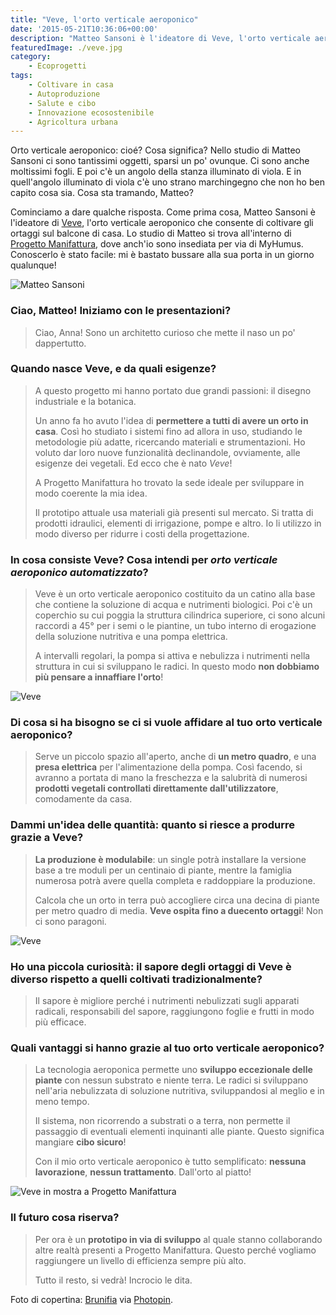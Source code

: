 ```yaml
---
title: "Veve, l'orto verticale aeroponico"
date: '2015-05-21T10:36:06+00:00'
description: "Matteo Sansoni è l'ideatore di Veve, l'orto verticale aeroponico che permette di coltivare un'infinità di ortaggi nello spazio di un metro."
featuredImage: ./veve.jpg
category:
    - Ecoprogetti
tags:
    - Coltivare in casa
    - Autoproduzione
    - Salute e cibo
    - Innovazione ecosostenibile
    - Agricoltura urbana
---
```


Orto verticale aeroponico: cioé? Cosa significa?
Nello studio di Matteo Sansoni ci sono tantissimi oggetti, sparsi un po' ovunque. Ci sono anche moltissimi fogli. E poi c'è un angolo della stanza illuminato di viola. E in quell'angolo illuminato di viola c'è uno strano marchingegno che non ho ben capito cosa sia.
Cosa sta tramando, Matteo?

Cominciamo a dare qualche risposta. Come prima cosa, Matteo Sansoni è l'ideatore di [Veve](http://www.veve.bio), l'orto verticale aeroponico che consente di coltivare gli ortaggi sul balcone di casa.
Lo studio di Matteo si trova all'interno di [Progetto Manifattura](https://progettomanifattura.it), dove anch'io sono insediata per via di MyHumus. Conoscerlo è stato facile: mi è bastato bussare alla sua porta in un giorno qualunque!

![Matteo Sansoni](./matteo-sansoni.jpg)

### Ciao, Matteo! Iniziamo con le presentazioni?

> Ciao, Anna! Sono un architetto curioso che mette il naso un po' dappertutto.

### Quando nasce Veve, e da quali esigenze?

> A questo progetto mi hanno portato due grandi passioni: il disegno industriale e la botanica.
>
> Un anno fa ho avuto l'idea di **permettere a tutti di avere un orto in casa**. Così ho studiato i sistemi fino ad allora in uso, studiando le metodologie più adatte, ricercando materiali e strumentazioni. Ho voluto dar loro nuove funzionalità declinandole, ovviamente, alle esigenze dei vegetali. Ed ecco che è nato _Veve_!
>
> A Progetto Manifattura ho trovato la sede ideale per sviluppare in modo coerente la mia idea.
>
> Il prototipo attuale usa materiali già presenti sul mercato. Si tratta di prodotti idraulici, elementi di irrigazione, pompe e altro. Io li utilizzo in modo diverso per ridurre i costi della progettazione.

### In cosa consiste Veve? Cosa intendi per _orto verticale aeroponico automatizzato_?

> Veve è un orto verticale aeroponico costituito da un catino alla base che contiene la soluzione di acqua e nutrimenti biologici. Poi c'è un coperchio su cui poggia la struttura cilindrica superiore, ci sono alcuni raccordi a 45° per i semi o le piantine, un tubo interno di erogazione della soluzione nutritiva e una pompa elettrica.
>
> A intervalli regolari, la pompa si attiva e nebulizza i nutrimenti nella struttura in cui si sviluppano le radici. In questo modo **non dobbiamo più pensare a innaffiare l'orto**!

![Veve](./veve-2.jpg)

### Di cosa si ha bisogno se ci si vuole affidare al tuo orto verticale aeroponico?

> Serve un piccolo spazio all'aperto, anche di **un metro quadro**, e una **presa elettrica** per l'alimentazione della pompa. Così facendo, si avranno a portata di mano la freschezza e la salubrità di numerosi **prodotti vegetali controllati direttamente dall'utilizzatore**, comodamente da casa.

### Dammi un'idea delle quantità: quanto si riesce a produrre grazie a Veve?

> **La produzione è modulabile**: un single potrà installare la versione base a tre moduli per un centinaio di piante, mentre la famiglia numerosa potrà avere quella completa e raddoppiare la produzione.
>
> Calcola che un orto in terra può accogliere circa una decina di piante per metro quadro di media. **Veve ospita fino a duecento ortaggi**! Non ci sono paragoni.

![Veve](./veve-3.jpg)

### Ho una piccola curiosità: il sapore degli ortaggi di Veve è diverso rispetto a quelli coltivati tradizionalmente?

> Il sapore è migliore perché i nutrimenti nebulizzati sugli apparati radicali, responsabili del sapore, raggiungono foglie e frutti in modo più efficace.

### Quali vantaggi si hanno grazie al tuo orto verticale aeroponico?

> La tecnologia aeroponica permette uno **sviluppo eccezionale delle piante** con nessun substrato e niente terra. Le radici si sviluppano nell'aria nebulizzata di soluzione nutritiva, sviluppandosi al meglio e in meno tempo.
>
> Il sistema, non ricorrendo a substrati o a terra, non permette il passaggio di eventuali elementi inquinanti alle piante. Questo significa mangiare **cibo sicuro**!
>
> Con il mio orto verticale aeroponico è tutto semplificato: **nessuna lavorazione**, **nessun trattamento**. Dall'orto al piatto!

![Veve in mostra a Progetto Manifattura](./veve-4.jpg)

### Il futuro cosa riserva?

> Per ora è un **prototipo in via di sviluppo** al quale stanno collaborando altre realtà presenti a Progetto Manifattura. Questo perché vogliamo raggiungere un livello di efficienza sempre più alto.
>
> Tutto il resto, si vedrà! Incrocio le dita.

Foto di copertina: [Brunifia](http://www.flickr.com/photos/23769126@N07/5860052179) via [Photopin](http://photopin.com).
